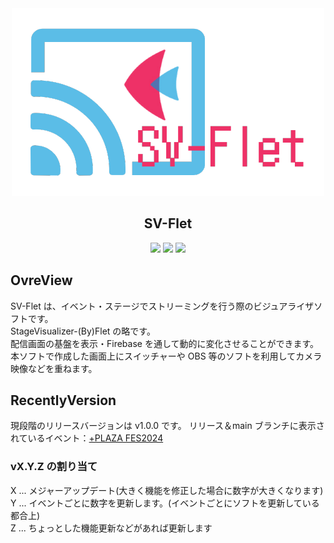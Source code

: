 <div align="center">
    <img src="https://github.com/s-hirata0831/SV-Flet/blob/main/doc/SV-Flet.png?raw=true">
</div>

<h2 align="center">
    SV-Flet
</h2>

<div align="center">
<img src="https://img.shields.io/badge/license-MIT-blue.svg?maxAge=43200">
<img src="https://img.shields.io/badge/-Python-F9DC3E.svg?logo=python&style=flat">
<img src="https://img.shields.io/badge/-GitHub-181717.svg?logo=github&style=flat">
</div>

## OvreView

SV-Flet は、イベント・ステージでストリーミングを行う際のビジュアライザソフトです。  
StageVisualizer-(By)Flet の略です。  
配信画面の基盤を表示・Firebase を通して動的に変化させることができます。  
本ソフトで作成した画面上にスイッチャーや OBS 等のソフトを利用してカメラ映像などを重ねます。

## RecentlyVersion

現段階のリリースバージョンは v1.0.0 です。
リリース＆main ブランチに表示されているイベント：[+PLAZA FES2024](https://plazafes2024.studio.site/)

### vX.Y.Z の割り当て

X ... メジャーアップデート(大きく機能を修正した場合に数字が大きくなります)  
Y ... イベントごとに数字を更新します。(イベントごとにソフトを更新している都合上)  
Z ... ちょっとした機能更新などがあれば更新します
